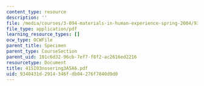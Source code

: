```yaml
---
content_type: resource
description: ''
file: /media/courses/3-094-materials-in-human-experience-spring-2004/9340431d2914346fdb04276f7840d9d0_41SI03nosering3A5A6.pdf
file_type: application/pdf
learning_resource_types: []
ocw_type: OCWFile
parent_title: Specimen
parent_type: CourseSection
parent_uid: 101c6d32-96cb-7ef7-f8f2-ac2616ed2216
resourcetype: Document
title: 41SI03nosering3A5A6.pdf
uid: 9340431d-2914-346f-db04-276f7840d9d0
---
```

